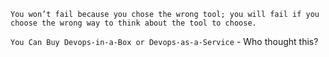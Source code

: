 ```You won’t fail because you chose the wrong tool; you will fail if you choose the wrong way to think about the tool to choose.```

```You Can Buy Devops-in-a-Box or Devops-as-a-Service``` - Who thought this?
